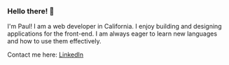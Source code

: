 ### Hello there! 👋

I'm Paul! I am a web developer in California.  I enjoy building and designing applications for the front-end. I am always eager to learn new languages and how to use them effectively.

Contact me here:
[LinkedIn](https://www.linkedin.com/in/plee-wj21/)
